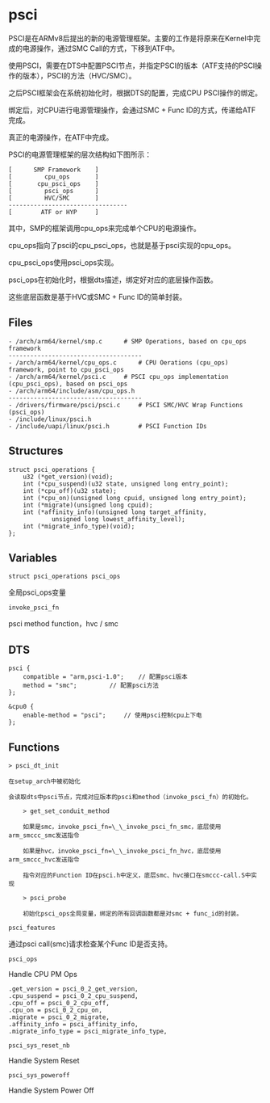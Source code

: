 # psci

PSCI是在ARMv8后提出的新的电源管理框架。主要的工作是将原来在Kernel中完成的电源操作，通过SMC Call的方式，下移到ATF中。

使用PSCI，需要在DTS中配置PSCI节点，并指定PSCI的版本（ATF支持的PSCI操作的版本），PSCI的方法（HVC/SMC）。

之后PSCI框架会在系统初始化时，根据DTS的配置，完成CPU PSCI操作的绑定。

绑定后，对CPU进行电源管理操作，会通过SMC + Func ID的方式，传递给ATF完成。

真正的电源操作，在ATF中完成。

PSCI的电源管理框架的层次结构如下图所示：

```
[	   SMP Framework	]
[	      cpu_ops		]
[	    cpu_psci_ops	]
[	      psci_ops		]
[	      HVC/SMC		]
---------------------------------
[	     ATF or HYP		]
```

其中，SMP的框架调用cpu_ops来完成单个CPU的电源操作。

cpu_ops指向了psci的cpu_psci_ops，也就是基于psci实现的cpu_ops。

cpu_psci_ops使用psci_ops实现。

psci_ops在初始化时，根据dts描述，绑定好对应的底层操作函数。

这些底层函数是基于HVC或SMC + Func ID的简单封装。

## Files

```
- /arch/arm64/kernel/smp.c		# SMP Operations, based on cpu_ops framework
-------------------------------------
- /arch/arm64/kernel/cpu_ops.c		# CPU Oerations (cpu_ops) framework, point to cpu_psci_ops
- /arch/arm64/kernel/psci.c		# PSCI cpu_ops implementation (cpu_psci_ops), based on psci_ops
- /arch/arm64/include/asm/cpu_ops.h
-------------------------------------
- /drivers/firmware/psci/psci.c		# PSCI SMC/HVC Wrap Functions (psci_ops)
- /include/linux/psci.h
- /include/uapi/linux/psci.h		# PSCI Function IDs
```

## Structures

```
struct psci_operations {
	u32 (*get_version)(void);
	int (*cpu_suspend)(u32 state, unsigned long entry_point);
	int (*cpu_off)(u32 state);
	int (*cpu_on)(unsigned long cpuid, unsigned long entry_point);
	int (*migrate)(unsigned long cpuid);
	int (*affinity_info)(unsigned long target_affinity,
			unsigned long lowest_affinity_level);
	int (*migrate_info_type)(void);
};
```

## Variables

`struct psci_operations psci_ops`

全局psci_ops变量

`invoke_psci_fn`

psci method function，hvc / smc

## DTS

```
psci {
	compatible = "arm,psci-1.0";	// 配置psci版本
	method = "smc";			// 配置psci方法
};

&cpu0 {
	enable-method = "psci";		// 使用psci控制cpu上下电
};
```

## Functions

```
> psci_dt_init

在setup_arch中被初始化

会读取dts中psci节点，完成对应版本的psci和method（invoke_psci_fn）的初始化。

	> get_set_conduit_method

	如果是smc，invoke_psci_fn=\_\_invoke_psci_fn_smc，底层使用arm_smccc_smc发送指令

	如果是hvc，invoke_psci_fn=\_\_invoke_psci_fn_hvc，底层使用arm_smccc_hvc发送指令

	指令对应的Function ID在psci.h中定义，底层smc、hvc接口在smccc-call.S中实现

	> psci_probe

	初始化psci_ops全局变量，绑定的所有回调函数都是对smc + func_id的封装。

```

`psci_features`

通过psci call(smc)请求检查某个Func ID是否支持。


`psci_ops`

Handle CPU PM Ops

```
.get_version = psci_0_2_get_version,
.cpu_suspend = psci_0_2_cpu_suspend,
.cpu_off = psci_0_2_cpu_off,
.cpu_on = psci_0_2_cpu_on,
.migrate = psci_0_2_migrate,
.affinity_info = psci_affinity_info,
.migrate_info_type = psci_migrate_info_type,
```

`psci_sys_reset_nb`

Handle System Reset

`psci_sys_poweroff`

Handle System Power Off